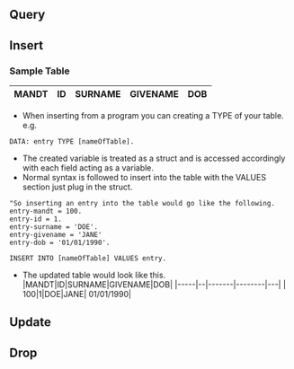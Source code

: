 ## Query

## Insert
### Sample Table
|MANDT|ID|SURNAME|GIVENAME|DOB|
|-----|--|-------|--------|---|

* When inserting from a program you can creating a TYPE of your table. e.g.
```ABAP
DATA: entry TYPE [nameOfTable].
```
* The created variable is treated as a struct and is accessed accordingly with each field acting
as a variable.
* Normal syntax is followed to insert into the table with the VALUES section just plug in the struct.

```ABAP
"So inserting an entry into the table would go like the following.
entry-mandt = 100.
entry-id = 1.
entry-surname = 'DOE'.
entry-givename = 'JANE'
entry-dob = '01/01/1990'.

INSERT INTO [nameOfTable] VALUES entry.
```
* The updated table would look like this.
|MANDT|ID|SURNAME|GIVENAME|DOB|
|-----|--|-------|--------|---|
| 100|1|DOE|JANE| 01/01/1990|

## Update

## Drop

